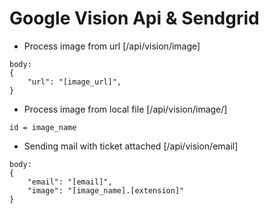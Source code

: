 # Google Vision Api & Sendgrid

- Process image from url
[/api/vision/image]
```
body:
{
    "url": "[image_url]",
}
```
- Process image from local file
[/api/vision/image/<id>]
```
id = image_name
```
- Sending mail with ticket attached
[/api/vision/email]
```
body:
{
    "email": "[email]",
    "image": "[image_name].[extension]"
}
```